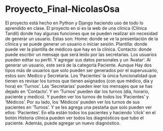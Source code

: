 # Proyecto_Final-NicolasOsa
El proyecto está hecho en Python y Django haciendo uso de todo lo aprendido en clase. 
El proyecto en sí es la web de una clínica (Clínica Tandil) donde hay algunas funciones que se pueden realizar sin necesidad de generar un usuario. Estas son:
Home: donde se ve la presentación de la clínica y se puede generar un usuario o iniciar sesión.
Plantilla: donde puede ver la plantilla de médicos que hay en la clínica.
Contacto: donde puede escribir un mensaje que será leído por las secretarias.
Los usuarios pueden editar su perfil. Y agregar sus datos personales y un ‘Avatar’.
Al generar un usuario, este será de la categoría Paciente. Aunque Hay dos tipos más de usuarios que solo pueden ser generados por el superusuario, estos son: Medico y Secretaria.
Los ‘Pacientes’ la única funcionalidad que tienen es revisar los turnos que tienen asignados (con que médico, día y hora) en ‘Turnos’.
Las ‘Secretarias’ pueden leer los mensajes que se has dejado en ‘Contacto’. Y en ‘Turnos’ pueden dar los turnos (día, horario, paciente y medico). Y pueden ver los turnos de todos los ‘Pacientes’ y ‘Médicos’. 
Por su lado, los ‘Médicos’ pueden ver los turnos de sus pacientes en ‘Turnos’. Y se les agrega una pestaña que solo pueden ver ellos: ‘Pacientes’. En ella están todos los pacientes y haciendo ‘click’ en el botón Historia clínica pueden ver todos los diagnósticos que tubo el paciente. Además, puede agregar un nuevo diagnóstico. 
